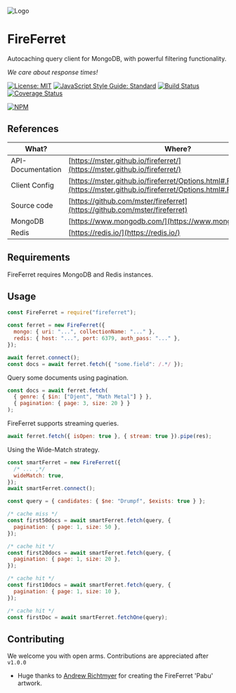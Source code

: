 ![Logo](https://user-images.githubusercontent.com/15038724/94977866-9e915c80-04cf-11eb-9f4f-fd3bcf5c8a54.png)

# FireFerret

Autocaching query client for MongoDB, with powerful filtering functionality.

_We care about response times!_

[![License: MIT](https://img.shields.io/badge/license-MIT-blue)](https://opensource.org/licenses/MIT)
[![JavaScript Style Guide: Standard](https://img.shields.io/badge/code_style-standard-brightgreen.svg)](https://standardjs.com/ "JavaScript Standard Style")
[![Build Status](https://travis-ci.com/mster/fireferret.svg?branch=master)](https://travis-ci.com/mster/fireferret)
[![Coverage Status](https://coveralls.io/repos/github/mster/fireferret/badge.svg?branch=master)](https://coveralls.io/github/mster/fireferret?branch=master)

[![NPM](https://nodei.co/npm/fireferret.png)](https://nodei.co/npm/fireferret/)

## References

| What?             | Where?                                                                                                                                   |
| ----------------- | ---------------------------------------------------------------------------------------------------------------------------------------- |
| API-Documentation | [https://mster.github.io/fireferret/](https://mster.github.io/fireferret/)                                                               |
| Client Config     | [https://mster.github.io/fireferret/Options.html#.FireFerretOptions](https://mster.github.io/fireferret/Options.html#.FireFerretOptions) |
| Source code       | [https://github.com/mster/fireferret](https://github.com/mster/fireferret)                                                               |
| MongoDB           | [https://www.mongodb.com/](https://www.mongodb.com/)                                                                                     |
| Redis             | [https://redis.io/](https://redis.io/)                                                                                                   |

## Requirements

FireFerret requires MongoDB and Redis instances.

## Usage

```js
const FireFerret = require("fireferret");

const ferret = new FireFerret({
  mongo: { uri: "...", collectionName: "..." },
  redis: { host: "...", port: 6379, auth_pass: "..." },
});

await ferret.connect();
const docs = await ferret.fetch({ "some.field": /.*/ });
```

Query some documents using pagination.

```js
const docs = await ferret.fetch(
  { genre: { $in: ["Djent", "Math Metal"] } },
  { pagination: { page: 3, size: 20 } }
);
```

FireFerret supports streaming queries.

```js
await ferret.fetch({ isOpen: true }, { stream: true }).pipe(res);
```

Using the Wide-Match strategy.

```js
const smartFerret = new FireFerret({
  /* ... ,*/
  wideMatch: true,
});
await smartFerret.connect();

const query = { candidates: { $ne: "Drumpf", $exists: true } };

/* cache miss */
const first50docs = await smartFerret.fetch(query, {
  pagination: { page: 1, size: 50 },
});

/* cache hit */
const first20docs = await smartFerret.fetch(query, {
  pagination: { page: 1, size: 20 },
});

/* cache hit */
const first10docs = await smartFerret.fetch(query, {
  pagination: { page: 1, size: 10 },
});

/* cache hit */
const firstDoc = await smartFerret.fetchOne(query);
```

## Contributing

We welcome you with open arms. Contributions are appreciated after `v1.0.0`

- Huge thanks to [Andrew Richtmyer](https://www.etsy.com/people/1bthcucr) for creating the FireFerret 'Pabu' artwork.
